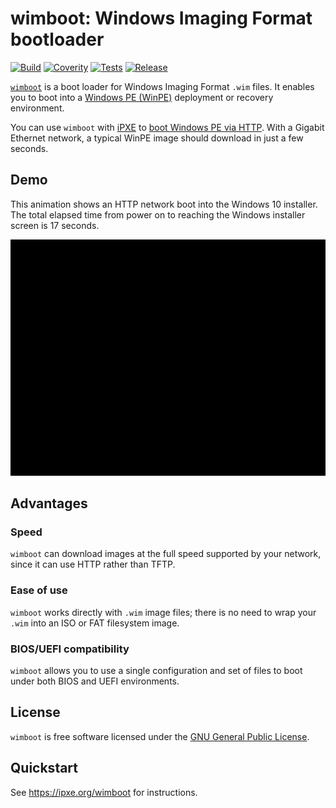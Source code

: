 wimboot: Windows Imaging Format bootloader
==========================================

[![Build](https://img.shields.io/github/workflow/status/ipxe/wimboot/Build)](https://github.com/ipxe/wimboot/actions?query=workflow%3ABuild+branch%3Amaster)
[![Coverity](https://img.shields.io/coverity/scan/12613)](https://scan.coverity.com/projects/ipxe-wimboot)
[![Tests](https://img.shields.io/github/workflow/status/ipxe/wimboot/QA?label=tests)](https://github.com/ipxe/wimboot/actions?query=workflow%3AQA+branch%3Amaster)
[![Release](https://img.shields.io/github/v/release/ipxe/wimboot)](https://github.com/ipxe/wimboot/releases/latest)

[`wimboot`][wimboot] is a boot loader for Windows Imaging Format
`.wim` files.  It enables you to boot into a [Windows PE
(WinPE)][winpe] deployment or recovery environment.

You can use `wimboot` with [iPXE][ipxe] to [boot Windows PE via
HTTP][howto].  With a Gigabit Ethernet network, a typical WinPE image
should download in just a few seconds.

Demo
----

This animation shows an HTTP network boot into the Windows 10
installer.  The total elapsed time from power on to reaching the
Windows installer screen is 17 seconds.

![Demo animation](doc/demo.gif)

Advantages
----------

### Speed

`wimboot` can download images at the full speed supported by your
network, since it can use HTTP rather than TFTP.

### Ease of use

`wimboot` works directly with `.wim` image files; there is no need to
wrap your `.wim` into an ISO or FAT filesystem image.

### BIOS/UEFI compatibility

`wimboot` allows you to use a single configuration and set of files to
boot under both BIOS and UEFI environments.

License
-------

`wimboot` is free software licensed under the [GNU General Public
License](LICENSE.txt).

Quickstart
----------

See https://ipxe.org/wimboot for instructions.


[wimboot]: https://ipxe.org/wimboot
[ipxe]: https://ipxe.org
[winpe]: https://en.wikipedia.org/wiki/Windows_Preinstallation_Environment
[howto]: https://ipxe.org/howto/winpe
